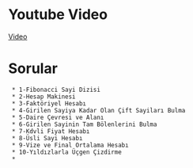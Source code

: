 # Youtube Video 

[Video](https://www.youtube.com/watch?v=8qJbmYoYh5s&t=82s)


# Sorular
  
     * 1-Fibonacci Sayi Dizisi
     * 2-Hesap Makinesi
     * 3-Faktöriyel Hesabı
     * 4-Girilen Sayiya Kadar Olan Çift Sayiları Bulma
     * 5-Daire Çevresi ve Alanı
     * 6-Girilen Sayinin Tam Bölenlerini Bulma
     * 7-Kdvli Fiyat Hesabı
     * 8-Üsli Sayi Hesabı
     * 9-Vize ve Final Ortalama Hesabı
     * 10-Yıldızlarla Üçgen Çizdirme
     *
